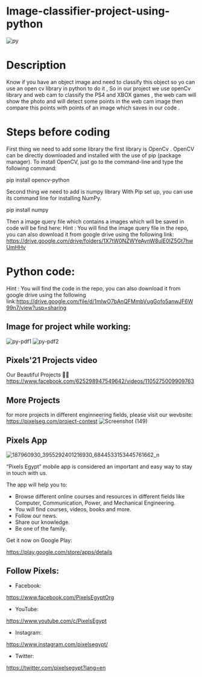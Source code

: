 ﻿# Image-classifier-project-using-python
![py](https://user-images.githubusercontent.com/80456446/124112766-ecd98900-da6a-11eb-92e2-bddb14d7769a.png)


# Description
Know if you have an object image and need to classify this object so yo can use an open cv library in python to do it , So in our project we use openCv library and web cam to classify the PS4 and XBOX games , the web cam will show the photo and will detect some points in the web cam image then compare this points with points of an image which saves in our code .


# Steps before coding
First thing we need to add some library the first library is OpenCv . OpenCV can be directly downloaded and installed with the use of pip (package manager). To install OpenCV, just go to the command-line and type the following command:


pip install opencv-python

Second thing we need to add is numpy library With Pip set up, you can use its command line for installing NumPy.

pip install numpy

Then a image query file which contains a images which will be saved in code will be find here:
Hint : You will find the image query file in the repo, you can also download it from google drive using the following link:
https://drive.google.com/drive/folders/1X7tW0NZWYeAynW8ulE0IZ5Gt7hwUmHHv

# Python code:
Hint : You will find the code in the repo, you can also download it from google drive using the following link:https://drive.google.com/file/d/1mIwO7bAnQFMmbVugGofo5anwJF6W99n7/view?usp=sharing

## Image for project while working:
![py-pdf1](https://user-images.githubusercontent.com/80456446/124112792-f6fb8780-da6a-11eb-9351-7d984557720a.png)
![py-pdf2](https://user-images.githubusercontent.com/80456446/124112801-f95de180-da6a-11eb-8a3e-303093d8ac03.png)

## Pixels'21 Projects video
Our Beautiful Projects 🖤✨
https://www.facebook.com/625298947549642/videos/1105275009909763

## More Projects
for more projects in different enginneering fields, please visit our wevbsite:
https://pixelseg.com/project-contest
![Screenshot (149)](https://user-images.githubusercontent.com/80456446/124113398-b18b8a00-da6b-11eb-8faf-70db2402673c.png)


## Pixels App 
![187960930_3955292401216930_6844533153445761662_n](https://user-images.githubusercontent.com/80456446/124113684-00392400-da6c-11eb-8779-cea0193eefb6.jpg)

“Pixels Egypt” mobile app is considered an important and easy way to stay in touch with us.

The app will help you to:

- Browse different online courses and resources in different fields like Computer, Communication, Power, and Mechanical Engineering.
- You will find courses, videos, books and more.
- Follow our news.
- Share our knowledge.
- Be one of the family.

Get it now on Google Play:

https://play.google.com/store/apps/details


## Follow Pixels:

- Facebook:

https://www.facebook.com/PixelsEgyptOrg

- YouTube:

https://www.youtube.com/c/PixelsEgypt

- Instagram:

https://www.instagram.com/pixelsegypt/

- Twitter:

https://twitter.com/pixelsegypt?lang=en

